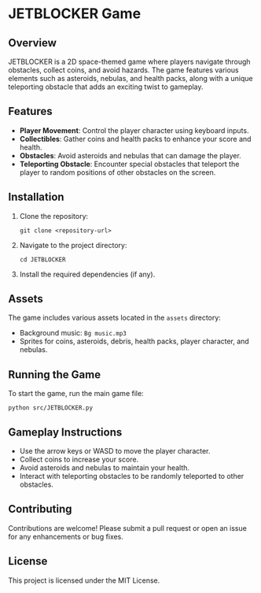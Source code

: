 # JETBLOCKER Game

## Overview
JETBLOCKER is a 2D space-themed game where players navigate through obstacles, collect coins, and avoid hazards. The game features various elements such as asteroids, nebulas, and health packs, along with a unique teleporting obstacle that adds an exciting twist to gameplay.

## Features
- **Player Movement**: Control the player character using keyboard inputs.
- **Collectibles**: Gather coins and health packs to enhance your score and health.
- **Obstacles**: Avoid asteroids and nebulas that can damage the player.
- **Teleporting Obstacle**: Encounter special obstacles that teleport the player to random positions of other obstacles on the screen.

## Installation
1. Clone the repository:
   ```
   git clone <repository-url>
   ```
2. Navigate to the project directory:
   ```
   cd JETBLOCKER
   ```
3. Install the required dependencies (if any).

## Assets
The game includes various assets located in the `assets` directory:
- Background music: `Bg music.mp3`
- Sprites for coins, asteroids, debris, health packs, player character, and nebulas.

## Running the Game
To start the game, run the main game file:
```
python src/JETBLOCKER.py
```

## Gameplay Instructions
- Use the arrow keys or WASD to move the player character.
- Collect coins to increase your score.
- Avoid asteroids and nebulas to maintain your health.
- Interact with teleporting obstacles to be randomly teleported to other obstacles.

## Contributing
Contributions are welcome! Please submit a pull request or open an issue for any enhancements or bug fixes.

## License
This project is licensed under the MIT License.